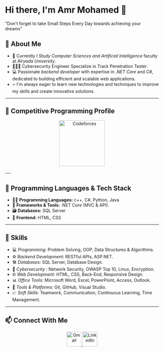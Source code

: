 # Hi there, I'm Amr Mohamed 👋
"Don't forget to take Small Steps Every Day towards achieving your dreams"
 
## 🚀 About Me
- 💼 Currently  *I Study Computer Sciences and Artificial Intelligence* faculty at *Alryada University*.
- 👨🏻‍💻 Cybersecurity Engineer Specialize in Track Penetration Tester.
- 💻 Passionate *backend developer* with expertise in *.NET Core* and *C#*, dedicated to building efficient and scalable web applications.  
- ⭐ I'm always eager to learn new technologies and techniques to improve my skills and create innovative solutions.

---

## 🏅 Competitive Programming Profile


<p align="center">
  <a href="https://github.com/Amr-Mohamed210">
    <img src="https://sta.codeforces.com/s/78407/images/codeforces-logo-with-telegram.png" alt="Codeforces" width="150"/>
  </a>
</p>
---

## 🧰 Programming Languages & Tech Stack

- 🧑‍💻 **Programming Languages:** c++, C#, Python, Java 
- 🧩 **Frameworks & Tools:** .NET Core (MVC & API).
- 🗃️ **Databases:** SQL Server  
- 🎨 **Frontend:** HTML, CSS  

---

## 🧠 Skills

- 💻 *Programming:* Problem Solving, OOP, Data Structures & Algorithms. 
- ⚙ *Backend Development:* RESTful APIs, ASP.NET.  
- 🛠 *Databases:* SQL Server, Database Design.
- 🔐 *Cybersecurity :* Network Security, OWASP Top 10, Linux, Encryption.
- 🌐 *Web Development:* HTML, CSS, Back-End, Responsive Design.
- 📊 *Office Tools:* Microsoft Word, Excel, PowerPoint, Access, Outlook.
- 🧩 *Tools & Platforms:* Git, GitHub, Visual Studio.
- 📈 *Soft Skills:* Teamwork, Communication, Continuous Learning, Time Management.
 --- 
 
## 📫 Connect With Me

<p align="center">
  <!-- Gmail -->
  <a href="mailto:amrmohamedmohamed361@gmail.com">
    <img src="https://img.icons8.com/color/48/000000/gmail-new.png" alt="Gmail" width="48"/>
  </a>

  <!-- LinkedIn -->
  <a href="http://linkedin.com/in/amr-mohamed-462a92294">
    <img src="https://img.icons8.com/color/48/000000/linkedin.png" alt="LinkedIn" width="48"/>
  </a>
</p>
